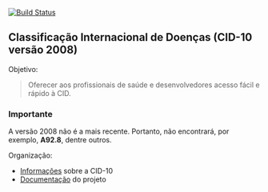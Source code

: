 
[![Build Status](https://app.travis-ci.com/kyriosdata/cid10.svg?branch=master)](https://app.travis-ci.com/kyriosdata/cid10)

## Classificação Internacional de Doenças (CID-10 versão 2008)

Objetivo:

> Oferecer aos profissionais de saúde e desenvolvedores acesso fácil e rápido à CID. 

### Importante

A versão 2008 não é a mais recente. Portanto, não encontrará, por exemplo, **A92.8**, dentre outros. 

Organização:

- [Informações](./documentacao/CID.md) sobre a CID-10
- [Documentação](documentacao/requisitos.md) do projeto


